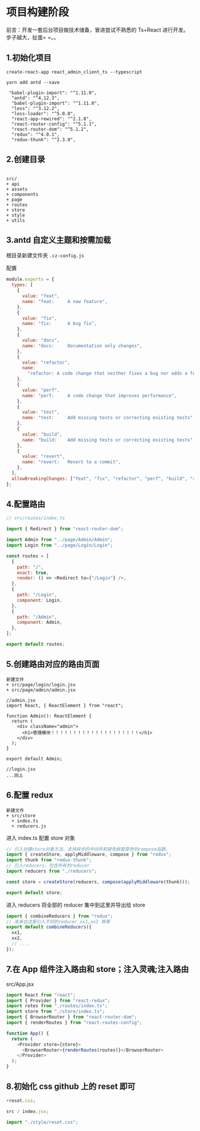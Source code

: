<!--
 * @Author: raotaohub
 * @Date: 2021-02-20 00:08:15
 * @LastEditTime: 2021-02-20 14:42:02
 * @LastEditors: raotaohub
 * @FilePath: \react_admin_client_ts\docs\1.项目构建.md
 * @Description: Edit......
-->

# 项目构建阶段

前言：开发一套后台项目做技术储备，冒进尝试不熟悉的 Ts+React 进行开发。步子越大，扯蛋= =。。

## 1.初始化项目

`create-react-app react_admin_client_ts --typescript`

`yarn add antd --save`

```
 "babel-plugin-import": "^1.11.0",
  "antd": "^4.12.3",
  "babel-plugin-import": "^1.11.0",
  "less": "^3.12.2",
  "less-loader": "^5.0.0",
  "react-app-rewired": "^2.1.8",
  "react-router-config": "^5.1.1",
  "react-router-dom": "^5.1.2",
  "redux": "^4.0.1",
  "redux-thunk": "^2.3.0",
```

## 2.创建目录

```

src/
+ api
+ assets
+ components
+ page
+ routes
+ store
+ style
+ utils

```

## 3.antd 自定义主题和按需加载

根目录新建文件夹 `.cz-config.js`

配置

```js
module.exports = {
  types: [
    {
      value: "feat",
      name: "feat:     A new feature",
    },
    {
      value: "fix",
      name: "fix:      A bug fix",
    },
    {
      value: "docs",
      name: "docs:     Documentation only changes",
    },
    {
      value: "refactor",
      name:
        "refactor: A code change that neither fixes a bug nor adds a feature",
    },
    {
      value: "perf",
      name: "perf:     A code change that improves performance",
    },
    {
      value: "test",
      name: "test:     Add missing tests or correcting existing tests",
    },
    {
      value: "build",
      name: "build:    Add missing tests or correcting existing tests",
    },
    {
      value: "revert",
      name: "revert:   Revert to a commit",
    },
  ],
  allowBreakingChanges: ["feat", "fix", "refactor", "perf", "build", "revert"],
};
```

## 4.配置路由

```js
// src/routes/index.ts

import { Redirect } from "react-router-dom";

import Admin from "../page/Admin/Admin";
import Login from "../page/Login/Login";

const routes = [
  {
    path: "/",
    exact: true,
    render: () => <Redirect to={"/Login"} />,
  },
  {
    path: "/Login",
    component: Login,
  },
  {
    path: "/Admin",
    component: Admin,
  },
];

export default routes;
```

## 5.创建路由对应的路由页面

```
新建文件
+ src/page/login/login.jsx
+ src/page/admin/admin.jsx

//admin.jsx
import React, { ReactElement } from "react";

function Admin(): ReactElement {
  return (
    <div className="admin">
      <h1>管理模块！！！！！！！！！！！！！！！！！！！！</h1>
    </div>
  );
}

export default Admin;

//login.jsx
...同上
```

## 6.配置 redux

```
新建文件
+ src/store
  + index.ts
  + reducers.js

```

进入 index.ts 配置 store 对象

```js
// 引入创建store对象方法，支持异步的中间件和避免嵌套穿参的compose函数，
import { createStore, applyMiddleware, compose } from "redux";
import thunk from "redux-thunk";
// 引入reducers，包含所有的reducer
import reducers from "./reducers";

const store = createStore(reducers, compose(applyMiddleware(thunk)));

export default store;
```

进入 reducers 将全部的 reducer 集中到这里并导出给 store

```js
import { combineReducers } from "redux";
// 未来在这里引入不同的reducer xx1,xx2 等等
export default combineReducers({
  xx1,
  xx2,
  // ....
});
```

## 7.在 App 组件注入路由和 store；注入灵魂;注入路由

src/App.jsx

```js
import React from "react";
import { Provider } from "react-redux";
import rotes from "./routes/index.ts";
import store from "./store/index.ts";
import { BrowserRouter } from "react-router-dom";
import { renderRoutes } from "react-routes-config";

function App() {
  return (
    <Provider store={store}>
      <BrowserRouter>{renderRoutes(routes)}</BrowserRouter>
    </Provider>
  );
}
```

## 8.初始化 css github 上的 reset 即可

```js
+reset.css;

src / index.jsx;

import "./style/reset.css";
```
